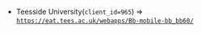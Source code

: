  - Teesside University(`client_id=965`) => [`https://eat.tees.ac.uk/webapps/Bb-mobile-bb_bb60/`](https://eat.tees.ac.uk/webapps/Bb-mobile-bb_bb60/)
